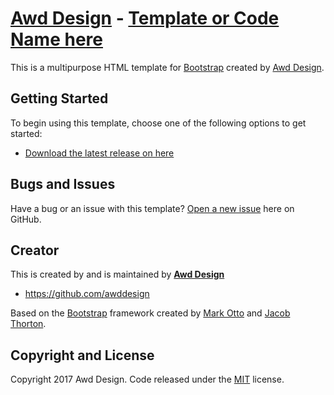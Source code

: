 
# [Awd Design](http://awddesign,co,uk/) - [Template or Code Name here ](https://github.com/awddesign/)

This is a multipurpose HTML template for [Bootstrap](http://getbootstrap.com/) created by [Awd Design](http://awddesign,co,uk/).

## Getting Started

To begin using this template, choose one of the following options to get started:
* [Download the latest release on here](https://github.com/awddesign/)

## Bugs and Issues

Have a bug or an issue with this template? [Open a new issue](https://github.com/awddesign/) here on GitHub.
## Creator

This is created by and is maintained by **[Awd Design](http://awddesign,co,uk/)**

* https://github.com/awddesign

Based on the [Bootstrap](http://getbootstrap.com/) framework created by [Mark Otto](https://twitter.com/mdo) and [Jacob Thorton](https://twitter.com/fat).

## Copyright and License

Copyright 2017 Awd Design. Code released under the [MIT](https://opensource.org/licenses/MIT) license.